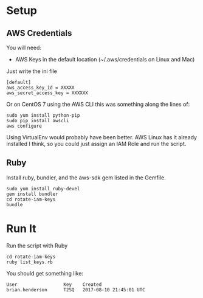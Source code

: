 # Setup

## AWS Credentials

You will need:

 - AWS Keys in the default location (~/.aws/credentials on Linux and Mac)

Just write the ini file

```
[default]
aws_access_key_id = XXXXX
aws_secret_access_key = XXXXXX
```

Or on CentOS 7 using the AWS CLI this was something along the lines of:

```
sudo yum install python-pip
sudo pip install awscli
aws configure
```

Using VirtualEnv would probably have been better. AWS Linux has it already installed I think, so you could just assign an IAM Role and run the script.

## Ruby

Install ruby, bundler, and the aws-sdk gem listed in the Gemfile.

```
sudo yum install ruby-devel
gem install bundler
cd rotate-iam-keys
bundle
```

# Run It

Run the script with Ruby

```
cd rotate-iam-keys
ruby list_keys.rb
```

You should get something like:

```
User                 Key    Created
brian.henderson      T2SQ   2017-08-10 21:45:01 UTC
```
